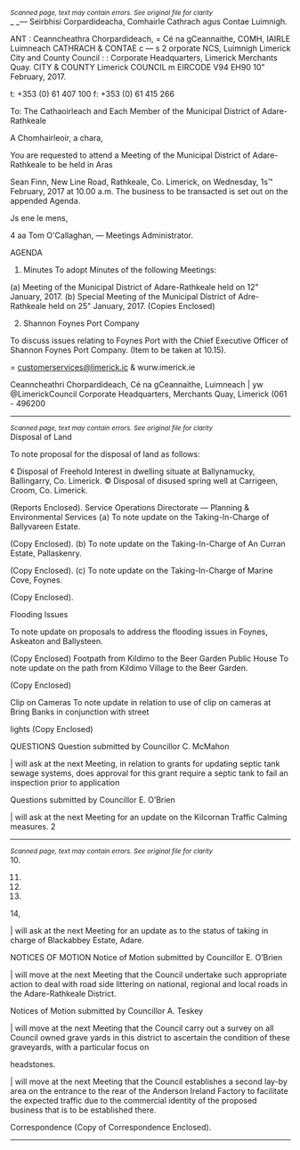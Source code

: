 *<small>Scanned page, text may contain errors. See original file for clarity</small>*  
_ _— Seirbhisi Corpardideacha,
Comhairle Cathrach agus Contae Luimnigh.

ANT : Ceanncheathra Chorpardideach,
= Cé na gCeannaithe,
COMH, IAIRLE Luimneach
CATHRACH & CONTAE c —
s 2 orporate NCS,
Luimnigh Limerick City and County Council
: : Corporate Headquarters,
Limerick Merchants Quay.
CITY & COUNTY Limerick
COUNCIL
m EIRCODE V94 EH90
10” February, 2017.

t: +353 (0) 61 407 100
f: +353 (0) 61 415 266

To: The Cathaoirleach and Each Member of the Municipal District of Adare-Rathkeale

A Chomhairleoir, a chara,

You are requested to attend a Meeting of the Municipal District of Adare-Rathkeale to be held in Aras

Sean Finn, New Line Road, Rathkeale, Co. Limerick, on Wednesday, 1s™ February, 2017 at 10.00 a.m.
The business to be transacted is set out on the appended Agenda.

Js ene le mens,

4 aa
Tom O'Callaghan, —
Meetings Administrator.

AGENDA

1. Minutes
To adopt Minutes of the following Meetings:

(a) Meeting of the Municipal District of Adare-Rathkeale held on 12" January, 2017.
(b) Special Meeting of the Municipal District of Adre-Rathkeale held on 25" January, 2017.
(Copies Enclosed)

2. Shannon Foynes Port Company

To discuss issues relating to Foynes Port with the Chief Executive Officer of Shannon Foynes Port
Company. (Item to be taken at 10.15).

= customerservices@limerick.ic
& wurw.imerick.ie

Ceanncheathri Chorpardideach, Cé na gCeannaithe, Luimneach | yw @LimerickCouncil
Corporate Headquarters, Merchants Quay, Limerick (061 - 496200

---
*<small>Scanned page, text may contain errors. See original file for clarity</small>*  
Disposal of Land

To note proposal for the disposal of land as follows:

¢ Disposal of Freehold Interest in dwelling situate at Ballynamucky, Ballingarry, Co. Limerick.
© Disposal of disused spring well at Carrigeen, Croom, Co. Limerick.

(Reports Enclosed).
Service Operations Directorate — Planning & Environmental Services
{a) To note update on the Taking-In-Charge of Ballyvareen Estate.

(Copy Enclosed).
(b) To note update on the Taking-In-Charge of An Curran Estate, Pallaskenry.

(Copy Enclosed).
(c) To note update on the Taking-In-Charge of Marine Cove, Foynes.

(Copy Enclosed).

Flooding Issues

To note update on proposals to address the flooding issues in Foynes, Askeaton and Ballysteen.

(Copy Enclosed)
Footpath from Kildimo to the Beer Garden Public House
To note update on the path from Kildimo Village to the Beer Garden.

(Copy Enclosed)

Clip on Cameras
To note update in relation to use of clip on cameras at Bring Banks in conjunction with street

lights
(Copy Enclosed)

QUESTIONS
Question submitted by Councillor C. McMahon

| will ask at the next Meeting, in relation to grants for updating septic tank sewage systems, does
approval for this grant require a septic tank to fail an inspection prior to application

Questions submitted by Councillor E. O’Brien

| will ask at the next Meeting for an update on the Kilcornan Traffic Calming measures.
2

---
*<small>Scanned page, text may contain errors. See original file for clarity</small>*  
10.

11.

12.

13.

14,

| will ask at the next Meeting for an update as to the status of taking in charge of Blackabbey
Estate, Adare.

NOTICES OF MOTION
Notice of Motion submitted by Councillor E. O’Brien

| will move at the next Meeting that the Council undertake such appropriate action to deal with
road side littering on national, regional and local roads in the Adare-Rathkeale District.

Notices of Motion submitted by Councillor A. Teskey

| will move at the next Meeting that the Council carry out a survey on all Council owned grave
yards in this district to ascertain the condition of these graveyards, with a particular focus on

headstones.

| will move at the next Meeting that the Council establishes a second lay-by area on the entrance
to the rear of the Anderson Ireland Factory to facilitate the expected traffic due to the
commercial identity of the proposed business that is to be established there.

Correspondence
(Copy of Correspondence Enclosed).

---
